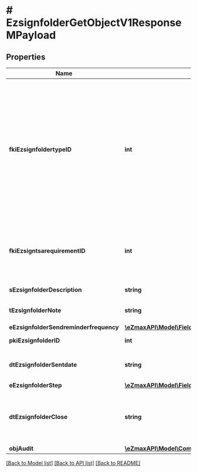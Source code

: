 # # EzsignfolderGetObjectV1ResponseMPayload

## Properties

Name | Type | Description | Notes
------------ | ------------- | ------------- | -------------
**fkiEzsignfoldertypeID** | **int** | The unique ID of the Ezsignfoldertype.    This value can be queried by the API and is also visible in the admin interface.    There are two types of Ezsignfoldertype. **User** and **Shared**. **User** can only be seen by the user who created the folder or its assistants. Access to **Shared** folders are configurable for access and email delivery. You should typically choose a **Shared** type here. |
**fkiEzsigntsarequirementID** | **int** | The unique ID of the Ezsigntsarequirement.  Determine if a Time Stamping Authority should add a timestamp on each of the signature. Valid values:  |Value|Description| |-|-| |1|No. TSA Timestamping will requested. This will make all signatures a lot faster since no round-trip to the TSA server will be required. Timestamping will be made using eZsign server&#39;s time.| |2|Best effort. Timestamping from a Time Stamping Authority will be requested but is not mandatory. In the very improbable case it cannot be completed, the timestamping will be made using eZsign server&#39;s time. **Additional fee applies**| |3|Mandatory. Timestamping from a Time Stamping Authority will be requested and is mandatory. In the very improbable case it cannot be completed, the signature will fail and the user will be asked to retry. **Additional fee applies**| |
**sEzsignfolderDescription** | **string** | The description of the Ezsign Folder |
**tEzsignfolderNote** | **string** | Somes extra notes about the eZsign Folder |
**eEzsignfolderSendreminderfrequency** | [**\eZmaxAPI\Model\FieldEEzsignfolderSendreminderfrequency**](FieldEEzsignfolderSendreminderfrequency.md) |  |
**pkiEzsignfolderID** | **int** | The unique ID of the Ezsignfolder |
**dtEzsignfolderSentdate** | **string** | The date and time at which the Ezsign folder was sent the last time. |
**eEzsignfolderStep** | [**\eZmaxAPI\Model\FieldEEzsignfolderStep**](FieldEEzsignfolderStep.md) |  |
**dtEzsignfolderClose** | **string** | The date and time at which the folder was closed. Either by applying the last signature or by completing it prematurely. |
**objAudit** | [**\eZmaxAPI\Model\CommonAudit**](CommonAudit.md) |  |

[[Back to Model list]](../../README.md#models) [[Back to API list]](../../README.md#endpoints) [[Back to README]](../../README.md)
